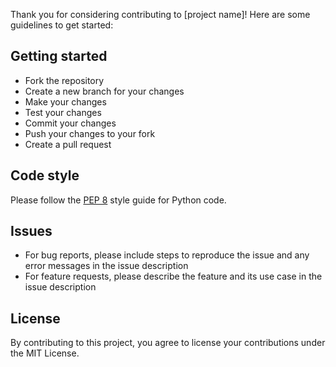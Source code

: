 Thank you for considering contributing to [project name]! Here are some guidelines to get started:

## Getting started
- Fork the repository
- Create a new branch for your changes
- Make your changes
- Test your changes
- Commit your changes
- Push your changes to your fork
- Create a pull request

## Code style
Please follow the [PEP 8](https://www.python.org/dev/peps/pep-0008/) style guide for Python code.

## Issues
- For bug reports, please include steps to reproduce the issue and any error messages in the issue description
- For feature requests, please describe the feature and its use case in the issue description

## License
By contributing to this project, you agree to license your contributions under the MIT License.
